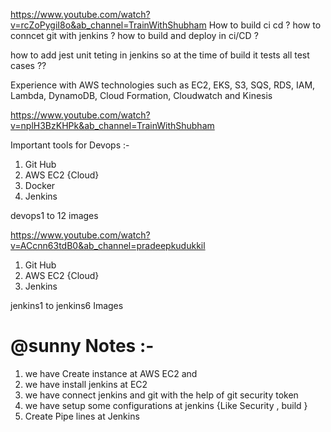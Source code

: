 https://www.youtube.com/watch?v=rcZoPygiI8o&ab_channel=TrainWithShubham
How to build ci cd ?
how to conncet git with jenkins ?
how to build and deploy in ci/CD ?

how to add jest unit teting in jenkins so at the time of build it tests all test cases ??


Experience with AWS technologies such as EC2, EKS, S3, SQS, RDS, IAM, Lambda, DynamoDB, Cloud Formation, Cloudwatch and Kinesis


https://www.youtube.com/watch?v=nplH3BzKHPk&ab_channel=TrainWithShubham

Important tools for Devops :-
1. Git Hub 
2. AWS EC2 {Cloud}
3. Docker 
4. Jenkins 

devops1 to 12 images 




https://www.youtube.com/watch?v=ACcnn63tdB0&ab_channel=pradeepkudukkil

1. Git Hub 
2. AWS EC2 {Cloud}
3. Jenkins 


jenkins1 to jenkins6 Images 

# @sunny Notes :- 
1. we have Create instance at AWS EC2 and 
1. we have install jenkins  at EC2
2. we have connect jenkins and git with the help of git security token 
2. we have setup some configurations at jenkins  {Like Security , build }
2. Create Pipe lines at Jenkins 
